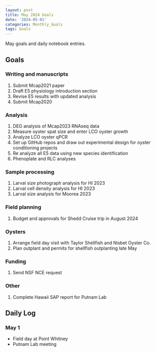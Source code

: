 ```yaml
---
layout: post
title: May 2024 Goals
date: '2024-05-01'
categories: Monthly_Goals
tags: Goals
---
```


May goals and daily notebook entries. 

## Goals  

### Writing and manuscripts 
              
1. Submit Mcap2021 paper
2. Draft E5 physiology introduction section 
3. Revise E5 results with updated analysis
3. Submit Mcap2020 

### Analysis

1. DEG analysis of Mcap2023 RNAseq data 
2. Measure oyster spat size and enter LCO oyster growth
3. Analyze LCO oyster qPCR 
4. Set up GitHub repos and draw out experimental design for oyster conditioning projects 
5. Re analyze all E5 data using new species identification
6. Phenoplate and RLC analyses 

### Sample processing

1. Larval size photograph analysis for HI 2023 
2. Larval cell density analysis for HI 2023
3. Larval size analysis for Moorea 2023

### Field planning 

1. Budget and approvals for Shedd Cruise trip in August 2024

### Oysters 

1. Arrange field day visit with Taylor Shellfish and Nisbet Oyster Co.
2. Plan outplant and permits for shellfish outplanting late May

### Funding 

1. Send NSF NCE request

### Other

1. Complete Hawaii SAP report for Putnam Lab 

## **Daily Log**   

### May 1

- Field day at Point Whitney 
- Putnam Lab meeting
